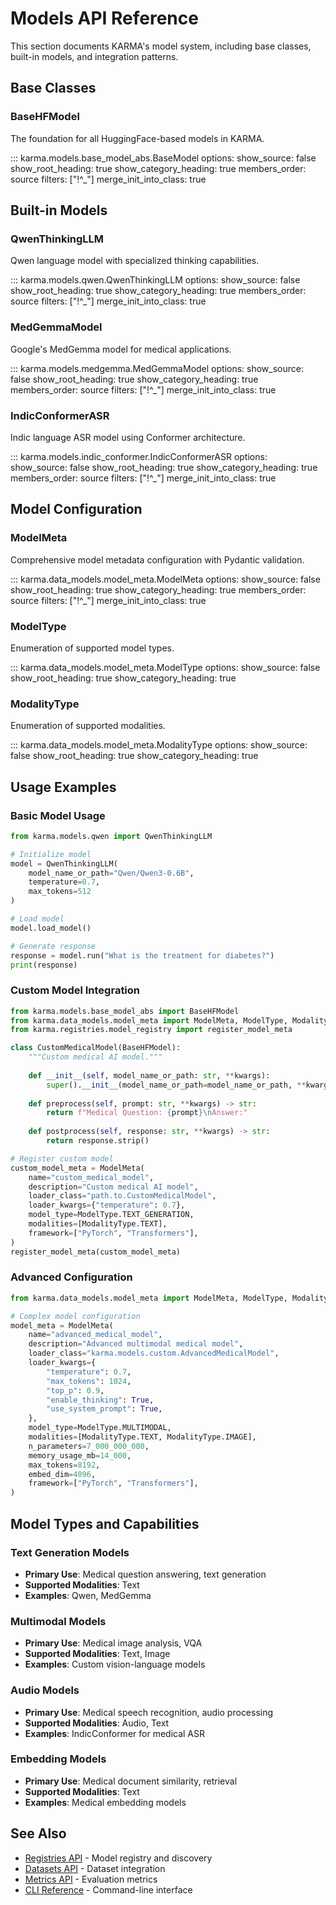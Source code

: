 # Models API Reference

This section documents KARMA's model system, including base classes, built-in models, and integration patterns.

## Base Classes

### BaseHFModel

The foundation for all HuggingFace-based models in KARMA.

::: karma.models.base_model_abs.BaseModel
    options:
      show_source: false
      show_root_heading: true
      show_category_heading: true
      members_order: source
      filters: ["!^_"]
      merge_init_into_class: true

## Built-in Models

### QwenThinkingLLM

Qwen language model with specialized thinking capabilities.

::: karma.models.qwen.QwenThinkingLLM
    options:
      show_source: false
      show_root_heading: true
      show_category_heading: true
      members_order: source
      filters: ["!^_"]
      merge_init_into_class: true

### MedGemmaModel

Google's MedGemma model for medical applications.

::: karma.models.medgemma.MedGemmaModel
    options:
      show_source: false
      show_root_heading: true
      show_category_heading: true
      members_order: source
      filters: ["!^_"]
      merge_init_into_class: true

### IndicConformerASR

Indic language ASR model using Conformer architecture.

::: karma.models.indic_conformer.IndicConformerASR
    options:
      show_source: false
      show_root_heading: true
      show_category_heading: true
      members_order: source
      filters: ["!^_"]
      merge_init_into_class: true

## Model Configuration

### ModelMeta

Comprehensive model metadata configuration with Pydantic validation.

::: karma.data_models.model_meta.ModelMeta
    options:
      show_source: false
      show_root_heading: true
      show_category_heading: true
      members_order: source
      filters: ["!^_"]
      merge_init_into_class: true

### ModelType

Enumeration of supported model types.

::: karma.data_models.model_meta.ModelType
    options:
      show_source: false
      show_root_heading: true
      show_category_heading: true

### ModalityType

Enumeration of supported modalities.

::: karma.data_models.model_meta.ModalityType
    options:
      show_source: false
      show_root_heading: true
      show_category_heading: true

## Usage Examples

### Basic Model Usage

```python
from karma.models.qwen import QwenThinkingLLM

# Initialize model
model = QwenThinkingLLM(
    model_name_or_path="Qwen/Qwen3-0.6B",
    temperature=0.7,
    max_tokens=512
)

# Load model
model.load_model()

# Generate response
response = model.run("What is the treatment for diabetes?")
print(response)
```

### Custom Model Integration

```python
from karma.models.base_model_abs import BaseHFModel
from karma.data_models.model_meta import ModelMeta, ModelType, ModalityType
from karma.registries.model_registry import register_model_meta

class CustomMedicalModel(BaseHFModel):
    """Custom medical AI model."""
    
    def __init__(self, model_name_or_path: str, **kwargs):
        super().__init__(model_name_or_path=model_name_or_path, **kwargs)
    
    def preprocess(self, prompt: str, **kwargs) -> str:
        return f"Medical Question: {prompt}\nAnswer:"
    
    def postprocess(self, response: str, **kwargs) -> str:
        return response.strip()

# Register custom model
custom_model_meta = ModelMeta(
    name="custom_medical_model",
    description="Custom medical AI model",
    loader_class="path.to.CustomMedicalModel",
    loader_kwargs={"temperature": 0.7},
    model_type=ModelType.TEXT_GENERATION,
    modalities=[ModalityType.TEXT],
    framework=["PyTorch", "Transformers"],
)
register_model_meta(custom_model_meta)
```

### Advanced Configuration

```python
from karma.data_models.model_meta import ModelMeta, ModelType, ModalityType

# Complex model configuration
model_meta = ModelMeta(
    name="advanced_medical_model",
    description="Advanced multimodal medical model",
    loader_class="karma.models.custom.AdvancedMedicalModel",
    loader_kwargs={
        "temperature": 0.7,
        "max_tokens": 1024,
        "top_p": 0.9,
        "enable_thinking": True,
        "use_system_prompt": True,
    },
    model_type=ModelType.MULTIMODAL,
    modalities=[ModalityType.TEXT, ModalityType.IMAGE],
    n_parameters=7_000_000_000,
    memory_usage_mb=14_000,
    max_tokens=8192,
    embed_dim=4096,
    framework=["PyTorch", "Transformers"],
)
```

## Model Types and Capabilities

### Text Generation Models

- **Primary Use**: Medical question answering, text generation
- **Supported Modalities**: Text
- **Examples**: Qwen, MedGemma

### Multimodal Models

- **Primary Use**: Medical image analysis, VQA
- **Supported Modalities**: Text, Image
- **Examples**: Custom vision-language models

### Audio Models

- **Primary Use**: Medical speech recognition, audio processing
- **Supported Modalities**: Audio, Text
- **Examples**: IndicConformer for medical ASR

### Embedding Models

- **Primary Use**: Medical document similarity, retrieval
- **Supported Modalities**: Text
- **Examples**: Medical embedding models

## See Also

- [Registries API](registries.md) - Model registry and discovery
- [Datasets API](datasets.md) - Dataset integration
- [Metrics API](metrics.md) - Evaluation metrics
- [CLI Reference](cli.md) - Command-line interface